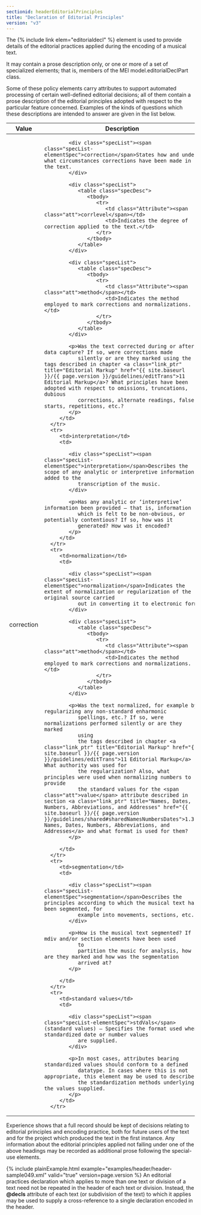 ```yaml
---
sectionid: headerEditorialPrinciples
title: "Declaration of Editorial Principles"
version: "v3"
---
```


The {% include link elem="editorialdecl" %} element is used to provide details of the editorial
practices applied during the encoding of a musical text.

It may contain a prose description only, or one or more of a set of specialized elements;
that is, members of the MEI model.editorialDeclPart class.


Some of these policy elements carry attributes to support automated processing of
certain
well-defined editorial decisions; all of them contain a prose description of the editorial
principles adopted with respect to the particular feature concerned. Examples of the
kinds
of questions which these descriptions are intended to answer are given in the list
below.

<table class="table table-striped">
   <thead>
      <tr>
         <th>Value</th>
         <th>Description</th>
      </tr>
   </thead>
   <tbody>
      <tr>
         <td>correction</td>
         <td>
            
            <div class="specList"><span class="specList-elementSpec">correction</span>States how and under what circumstances corrections have been made in the text.
            </div>
            
            <div class="specList">
               <table class="specDesc">
                  <tbody>
                     <tr>
                        <td class="Attribute"><span class="att">corrlevel</span></td>
                        <td>Indicates the degree of correction applied to the text.</td>
                     </tr>
                  </tbody>
               </table>
            </div>
            
            <div class="specList">
               <table class="specDesc">
                  <tbody>
                     <tr>
                        <td class="Attribute"><span class="att">method</span></td>
                        <td>Indicates the method employed to mark corrections and normalizations.</td>
                     </tr>
                  </tbody>
               </table>
            </div>
            
            <p>Was the text corrected during or after data capture? If so, were corrections made
               silently or are they marked using the tags described in chapter <a class="link_ptr" title="Editorial Markup" href="{{ site.baseurl }}/{{ page.version }}/guidelines/editTrans">11 Editorial Markup</a>? What principles have been adopted with respect to omissions, truncations, dubious
               corrections, alternate readings, false starts, repetitions, etc.?
            </p>
         </td>
      </tr>
      <tr>
         <td>interpretation</td>
         <td>
            
            <div class="specList"><span class="specList-elementSpec">interpretation</span>Describes the scope of any analytic or interpretive information added to the
               transcription of the music.
            </div>
            
            <p>Has any analytic or ‘interpretive’ information been provided — that is, information
               which is felt to be non-obvious, or potentially contentious? If so, how was it
               generated? How was it encoded?
            </p>
         </td>
      </tr>
      <tr>
         <td>normalization</td>
         <td>
            
            <div class="specList"><span class="specList-elementSpec">normalization</span>Indicates the extent of normalization or regularization of the original source carried
               out in converting it to electronic form.
            </div>
            
            <div class="specList">
               <table class="specDesc">
                  <tbody>
                     <tr>
                        <td class="Attribute"><span class="att">method</span></td>
                        <td>Indicates the method employed to mark corrections and normalizations.</td>
                     </tr>
                  </tbody>
               </table>
            </div>
            
            <p>Was the text normalized, for example by regularizing any non-standard enharmonic
               spellings, etc.? If so, were normalizations performed silently or are they marked
               using
               the tags described in chapter <a class="link_ptr" title="Editorial Markup" href="{{ site.baseurl }}/{{ page.version }}/guidelines/editTrans">11 Editorial Markup</a> ? What authority was used for
               the regularization? Also, what principles were used when normalizing numbers to provide
               the standard values for the <span class="att">value</span> attribute described in section <a class="link_ptr" title="Names, Dates, Numbers, Abbreviations, and Addresses" href="{{ site.baseurl }}/{{ page.version }}/guidelines/shared#sharedNamesNumbersDates">1.3.4 Names, Dates, Numbers, Abbreviations, and Addresses</a> and what format is used for them?
            </p>
            
         </td>
      </tr>
      <tr>
         <td>segmentation</td>
         <td>
            
            <div class="specList"><span class="specList-elementSpec">segmentation</span>Describes the principles according to which the musical text has been segmented, for
               example into movements, sections, etc.
            </div>
            
            <p>How is the musical text segmented? If mdiv and/or section elements have been used
               to
               partition the music for analysis, how are they marked and how was the segmentation
               arrived at?
            </p>
            
         </td>
      </tr>
      <tr>
         <td>standard values</td>
         <td>
            
            <div class="specList"><span class="specList-elementSpec">stdVals</span>(standard values) – Specifies the format used when standardized date or number values
               are supplied.
            </div>
            
            <p>In most cases, attributes bearing standardized values should conform to a defined
               datatype. In cases where this is not appropriate, this element may be used to describe
               the standardization methods underlying the values supplied.
            </p>
         </td>
      </tr>
   </tbody>
</table>Experience shows that a full record should be kept of decisions relating to editorial
principles and encoding practice, both for future users of the text and for the project
which produced the text in the first instance. Any information about the editorial
principles applied not falling under one of the above headings may be recorded as
additional
prose following the special-use elements.

{% include plainExample.html example="examples/header/header-sample049.xml" valid="true" version=page.version %}
An editorial practices declaration which applies to more than one text or division
of a
text need not be repeated in the header of each text or division. Instead, the
**@decls** attribute of each text (or subdivision of the text) to which it applies
may be used to supply a cross-reference to a single declaration encoded in the header.

